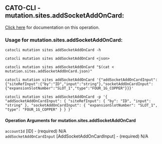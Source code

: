 
## CATO-CLI - mutation.sites.addSocketAddOnCard:
[Click here](https://api.catonetworks.com/documentation/#mutation-mutation.sites.addSocketAddOnCard) for documentation on this operation.

### Usage for mutation.sites.addSocketAddOnCard:

`catocli mutation sites addSocketAddOnCard -h`

`catocli mutation sites addSocketAddOnCard <json>`

`catocli mutation sites addSocketAddOnCard "$(cat < mutation.sites.addSocketAddOnCard.json)"`

`catocli mutation sites addSocketAddOnCard '{"addSocketAddOnCardInput":{"siteRefInput":{"by":"ID","input":"string"},"socketAddOnCardInput":{"expansionSlotNumber":"SLOT_1","type":"FOUR_1G_COPPER"}}}'`

`catocli mutation sites addSocketAddOnCard -p '{
    "addSocketAddOnCardInput": {
        "siteRefInput": {
            "by": "ID",
            "input": "string"
        },
        "socketAddOnCardInput": {
            "expansionSlotNumber": "SLOT_1",
            "type": "FOUR_1G_COPPER"
        }
    }
}'`


#### Operation Arguments for mutation.sites.addSocketAddOnCard ####

`accountId` [ID] - (required) N/A    
`addSocketAddOnCardInput` [AddSocketAddOnCardInput] - (required) N/A    
